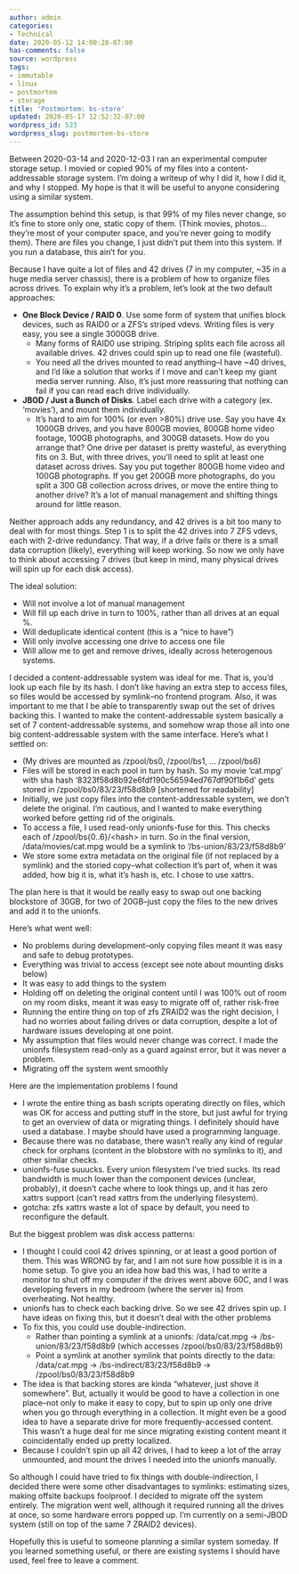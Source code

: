 ```yaml
---
author: admin
categories:
- Technical
date: 2020-05-12 14:00:28-07:00
has-comments: false
source: wordpress
tags:
- immutable
- linux
- postmortem
- storage
title: 'Postmortem: bs-store'
updated: 2020-05-17 12:52:32-07:00
wordpress_id: 523
wordpress_slug: postmortem-bs-store
---
```

Between 2020-03-14 and 2020-12-03 I ran an experimental computer storage setup. I movied or copied 90% of my files into a content-addressable storage system. I’m doing a writeup of why I did it, how I did it, and why I stopped. My hope is that it will be useful to anyone considering using a similar system.

The assumption behind this setup, is that 99% of my files never change, so it’s fine to store only one, static copy of them. (Think movies, photos… they’re most of your computer space, and you’re never going to modify them). There are files you change, I just didn’t put them into this system. If you run a database, this ain’t for you.

Because I have quite a lot of files and 42 drives (7 in my computer, ~35 in a huge media server chassis), there is a problem of how to organize files across drives. To explain why it’s a problem, let’s look at the two default approaches:

-   **One Block Device / RAID 0**. Use some form of system that unifies block devices, such as RAID0 or a ZFS’s striped vdevs. Writing files is very easy, you see a single 3000GB drive.
    -   Many forms of RAID0 use striping. Striping splits each file across all available drives. 42 drives could spin up to read one file (wasteful).
    -   You need all the drives mounted to read anything–I have ~40 drives, and I’d like a solution that works if I move and can’t keep my giant media server running. Also, it’s just more reassuring that nothing can fail if you can read each drive individually.
-   **JBOD / Just a Bunch of Disks**. Label each drive with a category (ex. ‘movies’), and mount them individually.
    -   It’s hard to aim for 100% (or even >80%) drive use. Say you have 4x 1000GB drives, and you have 800GB movies, 800GB home video footage, 100GB photographs, and 300GB datasets. How do you arrange that? One drive per dataset is pretty wasteful, as everything fits on 3. But, with three drives, you’ll need to split at least one dataset across drives. Say you put together 800GB home video and 100GB photographs. If you get 200GB more photographs, do you split a 300 GB collection across drives, or move the entire thing to another drive? It’s a lot of manual management and shifting things around for little reason.

Neither approach adds any redundancy, and 42 drives is a bit too many to deal with for most things. Step 1 is to split the 42 drives into 7 ZFS vdevs, each with 2-drive redundancy. That way, if a drive fails or there is a small data corruption (likely), everything will keep working. So now we only have to think about accessing 7 drives (but keep in mind, many physical drives will spin up for each disk access).

The ideal solution:

-   Will not involve a lot of manual management
-   Will fill up each drive in turn to 100%, rather than all drives at an equal %.
-   Will deduplicate identical content (this is a “nice to have”)
-   Will only involve accessing one drive to access one file
-   Will allow me to get and remove drives, ideally across heterogenous systems.

I decided a content-addressable system was ideal for me. That is, you’d look up each file by its hash. I don’t like having an extra step to access files, so files would be accessed by symlink–no frontend program. Also, it was important to me that I be able to transparently swap out the set of drives backing this. I wanted to make the content-addressable system basically a set of 7 content-addressable systems, and somehow wrap those all into one big content-addressable system with the same interface. Here’s what I settled on:

-   (My drives are mounted as /zpool/bs0, /zpool/bs1, … /zpool/bs6)
-   Files will be stored in each pool in turn by hash. So my movie ‘cat.mpg’ with sha hash ‘8323f58d8b92e6fdf190c56594ed767df90f1b6d’ gets stored in /zpool/bs0/83/23/f58d8b9 \[shortened for readability\]
-   Initially, we just copy files into the content-addressable system, we don’t delete the original. I’m cautious, and I wanted to make everything worked before getting rid of the originals.
-   To access a file, I used read-only unionfs-fuse for this. This checks each of /zpool/bs{0..6}/\<hash\> in turn. So in the final version, /data/movies/cat.mpg would be a symlink to ‘/bs-union/83/23/f58d8b9’
-   We store some extra metadata on the original file (if not replaced by a symlink) and the storied copy–what collection it’s part of, when it was added, how big it is, what it’s hash is, etc. I chose to use xattrs.

The plan here is that it would be really easy to swap out one backing blockstore of 30GB, for two of 20GB–just copy the files to the new drives and add it to the unionfs.

Here’s what went well:

-   No problems during development–only copying files meant it was easy and safe to debug prototypes.
-   Everything was trivial to access (except see note about mounting disks below)
-   It was easy to add things to the system
-   Holding off on deleting the original content until I was 100% out of room on my room disks, meant it was easy to migrate off of, rather risk-free
-   Running the entire thing on top of zfs ZRAID2 was the right decision, I had no worries about failing drives or data corruption, despite a lot of hardware issues developing at one point.
-   My assumption that files would never change was correct. I made the unionfs filesystem read-only as a guard against error, but it was never a problem.
-   Migrating off the system went smoothly

Here are the implementation problems I found

-   I wrote the entire thing as bash scripts operating directly on files, which was OK for access and putting stuff in the store, but just awful for trying to get an overview of data or migrating things. I definitely should have used a database. I maybe should have used a programming language.
-   Because there was no database, there wasn’t really any kind of regular check for orphans (content in the blobstore with no symlinks to it), and other similar checks.
-   unionfs-fuse suuucks. Every union filesystem I’ve tried sucks. Its read bandwidth is much lower than the component devices (unclear, probably), it doesn’t cache where to look things up, and it has zero xattrs support (can’t read xattrs from the underlying filesystem).
-   gotcha: zfs xattrs waste a lot of space by default, you need to reconfigure the default.

But the biggest problem was disk access patterns:

-   I thought I could cool 42 drives spinning, or at least a good portion of them. This was WRONG by far, and I am not sure how possible it is in a home setup. To give you an idea how bad this was, I had to write a monitor to shut off my computer if the drives went above 60C, and I was developing fevers in my bedroom (where the server is) from overheating. Not healthy.
-   unionfs has to check each backing drive. So we see 42 drives spin up. I have ideas on fixing this, but it doesn’t deal with the other problems
-   To fix this, you could use double-indirection.
    -   Rather than pointing a symlink at a unionfs: /data/cat.mpg -> /bs-union/83/23/f58d8b9 (which accesses /zpool/bs0/83/23/f58d8b9)
    -   Point a symlink at another symlink that points directly to the data: /data/cat.mpg -> /bs-indirect/83/23/f58d8b9 -> /zpool/bs0/83/23/f58d8b9
-   The idea is that backing stores are kinda “whatever, just shove it somewhere”. But, actually it would be good to have a collection in one place–not only to make it easy to copy, but to spin up only one drive when you go through everything in a collection. It might even be a good idea to have a separate drive for more frequently-accessed content. This wasn’t a huge deal for me since migrating existing content meant it coincidentally ended up pretty localized.
-   Because I couldn’t spin up all 42 drives, I had to keep a lot of the array unmounted, and mount the drives I needed into the unionfs manually.

So although I could have tried to fix things with double-indirection, I decided there were some other disadvantages to symlinks: estimating sizes, making offsite backups foolproof. I decided to migrate off the system entirely. The migration went well, although it required running all the drives at once, so some hardware errors popped up. I’m currently on a semi-JBOD system (still on top of the same 7 ZRAID2 devices).

Hopefully this is useful to someone planning a similar system someday. If you learned something useful, or there are existing systems I should have used, feel free to leave a comment.
